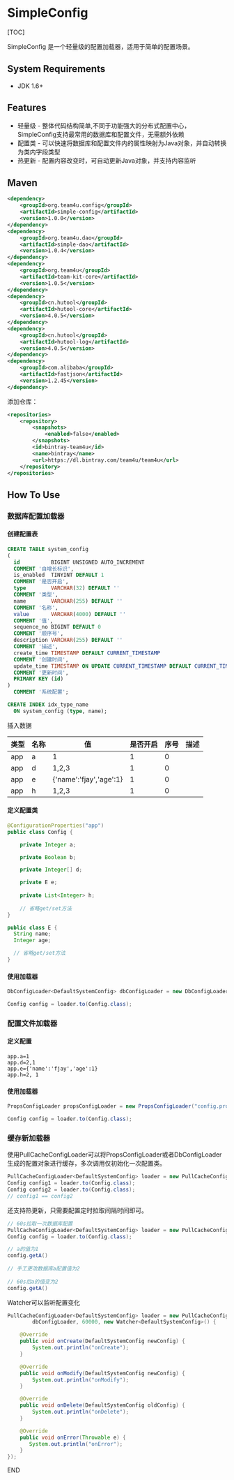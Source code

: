 # SimpleConfig
[TOC]

SimpleConfig 是一个轻量级的配置加载器，适用于简单的配置场景。

## System Requirements

* JDK 1.6+

## Features

* 轻量级 - 整体代码结构简单,不同于功能强大的分布式配置中心，SimpleConfig支持最常用的数据库和配置文件，无需额外依赖
* 配置类 - 可以快速将数据库和配置文件内的属性映射为Java对象，并自动转换为类内字段类型
* 热更新 - 配置内容改变时，可自动更新Java对象，并支持内容监听

## Maven

```xml
<dependency>
    <groupId>org.team4u.config</groupId>
    <artifactId>simple-config</artifactId>
    <version>1.0.0</version>
</dependency>
<dependency>
    <groupId>org.team4u.dao</groupId>
    <artifactId>simple-dao</artifactId>
    <version>1.0.4</version>
</dependency>
<dependency>
    <groupId>org.team4u</groupId>
    <artifactId>team-kit-core</artifactId>
    <version>1.0.5</version>
</dependency>
<dependency>
    <groupId>cn.hutool</groupId>
    <artifactId>hutool-core</artifactId>
    <version>4.0.5</version>
</dependency>
<dependency>
    <groupId>cn.hutool</groupId>
    <artifactId>hutool-log</artifactId>
    <version>4.0.5</version>
</dependency>
<dependency>
    <groupId>com.alibaba</groupId>
    <artifactId>fastjson</artifactId>
    <version>1.2.45</version>
</dependency>
```

添加仓库：

```xml
<repositories>
    <repository>
        <snapshots>
            <enabled>false</enabled>
        </snapshots>
        <id>bintray-team4u</id>
        <name>bintray</name>
        <url>https://dl.bintray.com/team4u/team4u</url>
    </repository>
</repositories>
```

## How To Use

### 数据库配置加载器

#### 创建配置表

```sql
CREATE TABLE system_config
(
  id          BIGINT UNSIGNED AUTO_INCREMENT
  COMMENT '自增长标识',
  is_enabled  TINYINT DEFAULT 1                                                   NOT NULL
  COMMENT '是否开启',
  type        VARCHAR(32) DEFAULT ''                                              NOT NULL
  COMMENT '类型',
  name        VARCHAR(255) DEFAULT ''                                             NOT NULL
  COMMENT '名称',
  value       VARCHAR(4000) DEFAULT ''                                            NOT NULL
  COMMENT '值',
  sequence_no BIGINT DEFAULT 0                                                    NOT NULL
  COMMENT '顺序号',
  description VARCHAR(255) DEFAULT ''                                             NOT NULL
  COMMENT '描述',
  create_time TIMESTAMP DEFAULT CURRENT_TIMESTAMP                                 NOT NULL
  COMMENT '创建时间',
  update_time TIMESTAMP ON UPDATE CURRENT_TIMESTAMP DEFAULT CURRENT_TIMESTAMP     NOT NULL
  COMMENT '更新时间',
  PRIMARY KEY (id)
)
  COMMENT '系统配置';

CREATE INDEX idx_type_name
  ON system_config (type, name);
```

插入数据

| 类型   | 名称   | 值                       | 是否开启 | 序号   | 描述   |
| ---- | ---- | ----------------------- | ---- | ---- | ---- |
| app  | a    | 1                       | 1    | 0    |      |
| app  | d    | 1,2,3                   | 1    | 0    |      |
| app  | e    | {'name':'fjay','age':1} | 1    | 0    |      |
| app  | h    | 1,2,3                   | 1    | 0    |      |


#### 定义配置类

```java
@ConfigurationProperties("app")
public class Config {

    private Integer a;

    private Boolean b;

    private Integer[] d;

    private E e;
  
    private List<Integer> h;
    
    // 省略get/set方法
}

public class E {
  String name;
  Integer age;

  // 省略get/set方法
}
```

#### 使用加载器

```java
DbConfigLoader<DefaultSystemConfig> dbConfigLoader = new DbConfigLoader<DefaultSystemConfig>(DefaultSystemConfig.class, dataSource);

Config config = loader.to(Config.class);
```

### 配置文件加载器

#### 定义配置

```properties
app.a=1
app.d=2,1
app.e={'name':'fjay','age':1}
app.h=2, 1
```

#### 使用加载器

```java
PropsConfigLoader propsConfigLoader = new PropsConfigLoader("config.properties")

Config config = loader.to(Config.class);
```

### 缓存新加载器

使用PullCacheConfigLoader可以将PropsConfigLoader或者DbConfigLoader生成的配置对象进行缓存，多次调用仅初始化一次配置类。

```java
PullCacheConfigLoader<DefaultSystemConfig> loader = new PullCacheConfigLoader<DefaultSystemConfig>(dbConfigLoader, 0);
Config config1 = loader.to(Config.class);
Config config2 = loader.to(Config.class);
// config1 == config2
```

还支持热更新，只需要配置定时拉取间隔时间即可。
```java
// 60s拉取一次数据库配置
PullCacheConfigLoader<DefaultSystemConfig> loader = new PullCacheConfigLoader<DefaultSystemConfig>(dbConfigLoader, 600000);
Config config = loader.to(Config.class);

// a的值为1
config.getA()
  
// 手工更改数据库a配置值为2
  
// 60s后a的值变为2
config.getA()
```
Watcher可以监听配置变化

```java
PullCacheConfigLoader<DefaultSystemConfig> loader = new PullCacheConfigLoader<DefaultSystemConfig>(
        dbConfigLoader, 60000, new Watcher<DefaultSystemConfig>() {

    @Override
    public void onCreate(DefaultSystemConfig newConfig) {
        System.out.println("onCreate");
    }

    @Override
    public void onModify(DefaultSystemConfig newConfig) {
        System.out.println("onModify");
    }

    @Override
    public void onDelete(DefaultSystemConfig oldConfig) {
        System.out.println("onDelete");
    }

    @Override
    public void onError(Throwable e) {
	   System.out.println("onError");
    }
});
```
END
